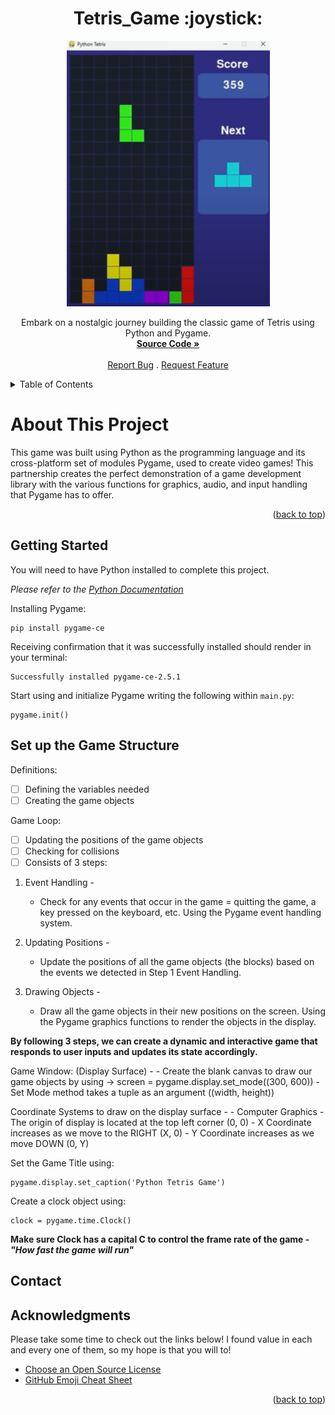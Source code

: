 <a id="readme-top"></a>
<h1 align='center'>Tetris_Game :joystick:</h1> 

<div align='center'>
<img src='/TetrisImg.png' alt='Picture of the classic Tetris game as your starting to build with the grid you are playing on to the left, with coloured blocks lining the bottom, and showing your score on the top right side with the next piece coming directly below that.'>

<p align='center'>Embark on a nostalgic journey building the classic game of Tetris using Python and Pygame. <br/>
<a href='https://github.com/AmberForrester/Tetris_Game'><strong>Source Code »</strong></a>
<br />
<br />
<a href='https://github.com/AmberForrester/Tetris_Game/issues/new?assignees=&labels=bug&projects=&template=bug-report-%F0%9F%90%9E.md'>Report Bug</a>
.
<a href='https://github.com/AmberForrester/Tetris_Game/issues/new?assignees=&labels=enhancement&projects=&template=feature-request-%F0%9F%9A%80.md'>Request Feature</a>
</p>
</div>

<details>
  <summary>Table of Contents</summary>
  <ol>
    <li>
      <a href="#about-this-project">About This Project</a>
      <ul>
        <li><a href="#built-with">Built With</a></li>
      </ul>
    </li>
    <li>
      <a href="#getting-started">Getting Started</a>
      <ul>
        <li><a href="#prerequisites">Prerequisites</a></li>
        <li><a href="#installation">Installation</a></li>
      </ul>
    </li>
    <li><a href="#usage">Usage</a></li>
    <li><a href="#roadmap">Roadmap</a></li>
    <li><a href="#contributing">Contributing</a></li>
    <li><a href="#license">License</a></li>
    <li><a href="#contact">Contact</a></li>
    <li><a href="#acknowledgments">Acknowledgments</a></li>
  </ol>
</details>






# About This Project
This game was built using Python as the programming language and its cross-platform set of modules Pygame, used to create video games! This partnership creates the perfect demonstration of a game development library with the various functions for graphics, audio, and input handling that Pygame has to offer. 

<p align="right">(<a href="#readme-top">back to top</a>)</p>

## Getting Started
You will need to have Python installed to complete this project.

_Please refer to the [Python Documentation](https://docs.python.org/3/)_

Installing Pygame: 
```
pip install pygame-ce 
```

Receiving confirmation that it was successfully installed should render in your terminal:
```
Successfully installed pygame-ce-2.5.1 
```

Start using and initialize Pygame writing the following within `main.py`:
```
pygame.init()
```

## Set up the Game Structure  
Definitions:
- [ ] Defining the variables needed
- [ ] Creating the game objects 

Game Loop:
- [ ] Updating the positions of the game objects
- [ ] Checking for collisions 
- [ ] Consists of 3 steps: 

1. Event Handling -
    - Check for any events that occur in the game = quitting the game, a key pressed on the keyboard, etc. Using the Pygame event handling system. 

2. Updating Positions -
    - Update the positions of all the game objects (the blocks) based on the events we detected in Step 1 Event Handling. 

3. Drawing Objects -
    - Draw all the game objects in their new positions on the screen. Using the Pygame graphics functions to render the objects in the display. 

**By following 3 steps, we can create a dynamic and interactive game that responds to user inputs and updates its state accordingly.**


Game Window: (Display Surface) - 
    - Create the blank canvas to draw our game objects by using -> screen = pygame.display.set_mode((300, 600))
    - Set Mode method takes a tuple as an argument ((width, height))

Coordinate Systems to draw on the display surface - 
    - Computer Graphics - The origin of display is located at the top left corner (0, 0)
    - X Coordinate increases as we move to the RIGHT (X, 0)
    - Y Coordinate increases as we move DOWN (0, Y)

Set the Game Title using:
```
pygame.display.set_caption('Python Tetris Game')
```

Create a clock object using:
```
clock = pygame.time.Clock() 
```

**Make sure Clock has a capital C to control the frame rate of the game - _"How fast the game will run"_**

## Contact



## Acknowledgments
Please take some time to check out the links below! I found value in each and every one of them, so my hope is that you will to!

* [Choose an Open Source License](https://choosealicense.com)
* [GitHub Emoji Cheat Sheet](https://github.com/ikatyang/emoji-cheat-sheet/blob/master/README.md#animal-bug)

<p align="right">(<a href="#readme-top">back to top</a>)</p>
